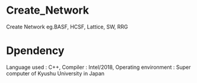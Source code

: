 # Create_Network
Create Network  eg.BASF, HCSF, Lattice, SW, RRG
# Dpendency
Language used : C++,  Compiler : Intel/2018, Operating environment :  Super computer of Kyushu University in Japan
